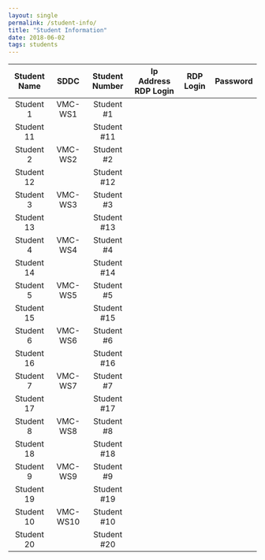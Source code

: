 ```yaml
---
layout: single
permalink: /student-info/
title: "Student Information"
date: 2018-06-02
tags: students
---
```


| Student Name  | SDDC           | Student Number  | Ip Address RDP Login | RDP Login | Password |
|:-------------:|:--------------:| :--------------:|:--------------------:|:---------:|:--------:|
| Student 1     | VMC-WS1        | Student #1      |
| Student 11    |                | Student #11     |
| Student 2     | VMC-WS2        | Student #2      |
| Student 12    |                | Student #12     |
| Student 3     | VMC-WS3        | Student #3      |
| Student 13    |                | Student #13     |
| Student 4     | VMC-WS4        | Student #4      |
| Student 14    |                | Student #14     |
| Student 5     | VMC-WS5        | Student #5      |
| Student 15    |                | Student #15     |
| Student 6     | VMC-WS6        | Student #6      |
| Student 16    |                | Student #16     |
| Student 7     | VMC-WS7        | Student #7      |
| Student 17    |                | Student #17     |
| Student 8     | VMC-WS8        | Student #8      |
| Student 18    |                | Student #18     |
| Student 9     | VMC-WS9        | Student #9      |
| Student 19    |                | Student #19     |
| Student 10    | VMC-WS10       | Student #10     |
| Student 20    |                | Student #20     |